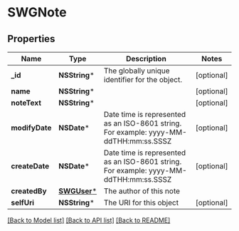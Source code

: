 # SWGNote

## Properties
Name | Type | Description | Notes
------------ | ------------- | ------------- | -------------
**_id** | **NSString*** | The globally unique identifier for the object. | [optional] 
**name** | **NSString*** |  | [optional] 
**noteText** | **NSString*** |  | [optional] 
**modifyDate** | **NSDate*** | Date time is represented as an ISO-8601 string. For example: yyyy-MM-ddTHH:mm:ss.SSSZ | [optional] 
**createDate** | **NSDate*** | Date time is represented as an ISO-8601 string. For example: yyyy-MM-ddTHH:mm:ss.SSSZ | [optional] 
**createdBy** | [**SWGUser***](SWGUser.md) | The author of this note | 
**selfUri** | **NSString*** | The URI for this object | [optional] 

[[Back to Model list]](../README.md#documentation-for-models) [[Back to API list]](../README.md#documentation-for-api-endpoints) [[Back to README]](../README.md)


